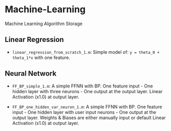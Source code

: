 # Machine-Learning
Machine Learning Algorithm Storage

## Linear Regression
* ```linear_regression_from_scratch_1.m```: Simple model of: ```y = theta_0 + theta_1*x``` with one feature.

## Neural Network

* ```FF_BP_simple_1.m```: A simple FFNN with BP.  One feature input - One hidden layer with three neurons - One output at the output layer. Linear Activation (x1.0) at output layer.

* ```FF_BP_one_hidden_var_neuron_1.m```:  A simple FFNN with BP.  One feature input - One hidden layer with user input neurons - One output at the output layer. Weights & Biases are either manually input or default Linear Activation (x1.0) at output layer.
